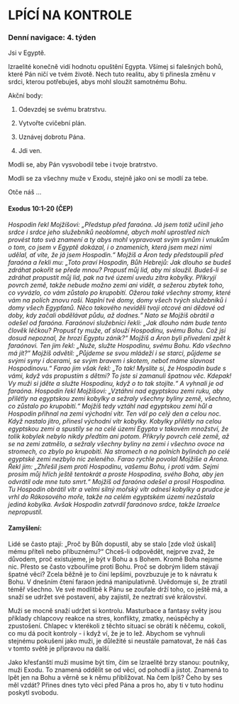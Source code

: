 # LPÍCÍ NA KONTROLE

### Denní navigace: 4. týden

Jsi v Egyptě.

Izraelité konečně vidí hodnotu opuštění Egypta. Všímej si falešných bohů, které Pán ničí ve tvém životě. Nech tuto realitu, aby ti přinesla změnu v srdci, kterou potřebuješ, abys mohl sloužit samotnému Bohu.

Akční body:
1. Odevzdej se svému bratrstvu.

2. Vytvořte cvičební plán.

3. Uznávej dobrotu Pána.

4. Jdi ven.

Modli se, aby Pán vysvobodil tebe i tvoje bratrstvo.

Modli se za všechny muže v Exodu, stejně jako oni se modlí za tebe.

Otče náš …


#### Exodus 10:1-20 (ČEP)
*Hospodin řekl Mojžíšovi: „Předstup před faraóna. Já jsem totiž učinil jeho srdce i srdce jeho služebníků neoblomné, abych mohl uprostřed nich provést tato svá znamení a ty abys mohl vypravovat svým synům i vnukům o tom, co jsem v Egyptě dokázal, i o znameních, která jsem mezi nimi udělal, ať víte, že já jsem Hospodin.“ Mojžíš a Áron tedy předstoupili před faraóna a řekli mu: „Toto praví Hospodin, Bůh Hebrejů: Jak dlouho se budeš zdráhat pokořit se přede mnou? Propusť můj lid, aby mi sloužil. Budeš-li se zdráhat propustit můj lid, pak na tvé území uvedu zítra kobylky. Přikryjí povrch země, takže nebude možno zemi ani vidět, a sežerou zbytek toho, co vyvázlo, co vám zůstalo po krupobití. Ožerou také všechny stromy, které vám na polích znovu raší. Naplní tvé domy, domy všech tvých služebníků i domy všech Egypťanů. Něco takového neviděli tvoji otcové ani dědové od doby, kdy začali obdělávat půdu, až dodnes.“ Nato se Mojžíš obrátil a odešel od faraóna. Faraónovi služebníci řekli: „Jak dlouho nám bude tento člověk léčkou? Propusť ty muže, ať slouží Hospodinu, svému Bohu. Což jsi dosud nepoznal, že hrozí Egyptu zánik?“ Mojžíš a Áron byli přivedeni zpět k faraónovi. Ten jim řekl: „Nuže, služte Hospodinu, svému Bohu. Kdo všechno má jít?“ Mojžíš odvětil: „Půjdeme se svou mládeží i se starci, půjdeme se svými syny i dcerami, se svým bravem i skotem, neboť máme slavnost Hospodinovu.“ Farao jim však řekl: „To tak! Myslíte si, že Hospodin bude s vámi, když vás propustím s dětmi? To jste si zamanuli špatnou věc. Kdepak! Vy muži si jděte a služte Hospodinu, když o to tak stojíte.“ A vyhnali je od faraóna. Hospodin řekl Mojžíšovi: „Vztáhni nad egyptskou zemi ruku, aby přilétly na egyptskou zemi kobylky a sežraly všechny byliny země, všechno, co zůstalo po krupobití.“ Mojžíš tedy vztáhl nad egyptskou zemi hůl a Hospodin přihnal na zemi východní vítr. Ten vál po celý den a celou noc. Když nastalo jitro, přinesl východní vítr kobylky. Kobylky přilétly na celou egyptskou zemi a spustily se na celé území Egypta v takovém množství, že tolik kobylek nebylo nikdy předtím ani potom. Přikryly povrch celé země, až se na zemi zatmělo, a sežraly všechny byliny na zemi i všechno ovoce na stromech, co zbylo po krupobití. Na stromech a na polních bylinách po celé egyptské zemi nezbylo nic zeleného. Farao rychle povolal Mojžíše a Árona. Řekl jim: „Zhřešil jsem proti Hospodinu, vašemu Bohu, i proti vám. Sejmi prosím můj hřích ještě tentokrát a proste Hospodina, svého Boha, aby jen odvrátil ode mne tuto smrt.“ Mojžíš od faraóna odešel a prosil Hospodina. Tu Hospodin obrátil vítr a velmi silný mořský vítr odnesl kobylky a prudce je vrhl do Rákosového moře, takže na celém egyptském území nezůstala jediná kobylka. Avšak Hospodin zatvrdil faraónovo srdce, takže Izraelce nepropustil.*

#### Zamyšlení:
Lidé se často ptají: „Proč by Bůh dopustil, aby se stalo [zde vlož úskalí] mému příteli nebo příbuznému?“ Chceš-li odpovědět, nejprve zvaž, že důvodem, proč existujeme, je být v Bohu a s Bohem. Kromě Boha nejsme nic. Přesto se často vzbouříme proti Bohu. Proč se dobrým lidem stávají špatné věci?  Zcela běžně je to činí lepšími, povzbuzuje je to k návratu k Bohu. V dnešním čtení faraon jedná manipulativně. Uvědomuje si, že ztratil téměř všechno. Ve své modlitbě k Pánu se zoufale drží toho, co ještě má, a snaží se udržet své postavení, aby zajistil, že neztratí své království.

Muži se mocně snaží udržet si kontrolu. Masturbace a fantasy světy jsou příklady chlapcovy reakce na stres, konflikty, zmatky, neúspěchy a zpustošení. Chlapec v kterékoli z těchto situací se obrátí k něčemu, cokoli, co mu dá pocit kontroly - i když ví, že je to lež. Abychom se vyhnuli stejnému pokušení jako muži, je důležité si neustále pamatovat, že náš čas v tomto světě je přípravou na další.

Jako křesťanští muži musíme být tím, čím se Izraelité brzy stanou: poutníky, muži Exodu. To znamená oddělit se od věcí, od pohodlí a jistot. Znamená to lpět jen na Bohu a věrně se k němu přibližovat. Na čem lpíš? Čeho by ses měl vzdát? Přines dnes tyto věci před Pána a pros ho, aby ti v tuto hodinu poskytl svobodu.   
